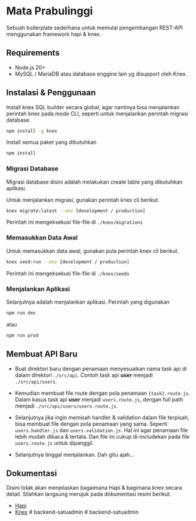# Mata Prabulinggi

Sebuah boilerplate sederhana untuk memulai pengembangan REST-API menggunakan framework hapi & knex.

## Requirements

- Node.js 20+
- MySQL / MariaDB atau database enggine lain yg disupport oleh Knex.


## Instalasi & Penggunaan

Install knex SQL builder secara global, agar nantinya bisa menjalankan perintah knex pada mode CLI, seperti untuk menjalankan perintah migrasi database.

```bash
npm install -g knex
```

Install semua paket yang dibutuhkan

```bash
npm install
```

### Migrasi Database

Migrasi database disini adalah melakukan create table yang dibutuhkan aplikasi.

Untuk menjalankan migrasi, gunakan perintah knex cli berikut.

```bash
knex migrate:latest --env [development / production]
```

Perintah ini mengeksekusi file-file di `./knex/migrations`

### Memasukkan Data Awal

Untuk memasukkan data awal, gunakan pula perintah knex cli berikut.

```bash
knex seed:run --env [development / production]
```

Perintah ini mengeksekusi file-file di `./knex/seeds`

### Menjalankan Aplikasi

Selanjutnya adalah menjalankan aplikasi. Perintah yang digunakan

```bash
npm run dev
```

atau

```bash
npm run prod
```

## Membuat API Baru

- Buat direktori baru dengan penamaan menyesuaikan nama task api di dalam direktori `./src/api`.
  Contoh task api **user** menjadi `./src/api/users`.

- Kemudian membuat file route dengan pola penamaan `{task}.route.js`.
  Dalam kasus task api **user** menjadi `users.route.js`, dengan full path menjadi `./src/api/users/users.route.js`.

- Selanjutnya jika ingin memisah handler & validation dalam file terpisah, bisa membuat file dengan pola penamaan yang sama.
  Seperti `users.handler.js` dan `users.validation.js`.
  Hal ini agar penamaan file lebih mudah dibaca & tertata. Dan file ini cukup di-includekan pada file `users.route.js` untuk dipanggil.

- Selanjutnya tinggal menjalankan. Dah gitu ajah...

## Dokumentasi

Disini tidak akan menjelaskan bagaimana Hapi & bagimana knex secara detail.
Silahkan langsung merujuk pada dokumentasi resmi berikut.

- [Hapi](https://hapi.dev/api/)
- [Knex](http://knexjs.org/)
#   b a c k e n d - s a t u a d m i n  
 #   b a c k e n d - s a t u a d m i n  
 